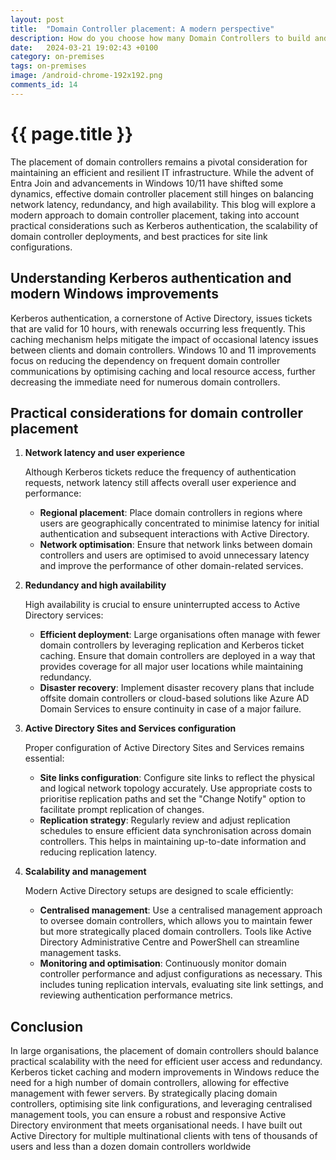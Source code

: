 ```yaml
---
layout: post
title:  "Domain Controller placement: A modern perspective"
description: How do you choose how many Domain Controllers to build and where to place them.  Modern AD environments have fewer than you think.
date:   2024-03-21 19:02:43 +0100
category: on-premises
tags: on-premises
image: /android-chrome-192x192.png
comments_id: 14
---
```

<h1>{{ page.title }}</h1>


The placement of domain controllers remains a pivotal consideration for maintaining an efficient and resilient IT infrastructure. While the advent of Entra Join and advancements in Windows 10/11 have shifted some dynamics, effective domain controller placement still hinges on balancing network latency, redundancy, and high availability. This blog will explore a modern approach to domain controller placement, taking into account practical considerations such as Kerberos authentication, the scalability of domain controller deployments, and best practices for site link configurations.

## Understanding Kerberos authentication and modern Windows improvements

Kerberos authentication, a cornerstone of Active Directory, issues tickets that are valid for 10 hours, with renewals occurring less frequently. This caching mechanism helps mitigate the impact of occasional latency issues between clients and domain controllers. Windows 10 and 11 improvements focus on reducing the dependency on frequent domain controller communications by optimising caching and local resource access, further decreasing the immediate need for numerous domain controllers.

## Practical considerations for domain controller placement

1. **Network latency and user experience**

   Although Kerberos tickets reduce the frequency of authentication requests, network latency still affects overall user experience and performance:
   - **Regional placement**: Place domain controllers in regions where users are geographically concentrated to minimise latency for initial authentication and subsequent interactions with Active Directory.
   - **Network optimisation**: Ensure that network links between domain controllers and users are optimised to avoid unnecessary latency and improve the performance of other domain-related services.

2. **Redundancy and high availability**

   High availability is crucial to ensure uninterrupted access to Active Directory services:
   - **Efficient deployment**: Large organisations often manage with fewer domain controllers by leveraging replication and Kerberos ticket caching. Ensure that domain controllers are deployed in a way that provides coverage for all major user locations while maintaining redundancy.
   - **Disaster recovery**: Implement disaster recovery plans that include offsite domain controllers or cloud-based solutions like Azure AD Domain Services to ensure continuity in case of a major failure.

3. **Active Directory Sites and Services configuration**

   Proper configuration of Active Directory Sites and Services remains essential:
   - **Site links configuration**: Configure site links to reflect the physical and logical network topology accurately. Use appropriate costs to prioritise replication paths and set the "Change Notify" option to facilitate prompt replication of changes.
   - **Replication strategy**: Regularly review and adjust replication schedules to ensure efficient data synchronisation across domain controllers. This helps in maintaining up-to-date information and reducing replication latency.

4. **Scalability and management**

   Modern Active Directory setups are designed to scale efficiently:
   - **Centralised management**: Use a centralised management approach to oversee domain controllers, which allows you to maintain fewer but more strategically placed domain controllers. Tools like Active Directory Administrative Centre and PowerShell can streamline management tasks.
   - **Monitoring and optimisation**: Continuously monitor domain controller performance and adjust configurations as necessary. This includes tuning replication intervals, evaluating site link settings, and reviewing authentication performance metrics.

## Conclusion

In large organisations, the placement of domain controllers should balance practical scalability with the need for efficient user access and redundancy. Kerberos ticket caching and modern improvements in Windows reduce the need for a high number of domain controllers, allowing for effective management with fewer servers. By strategically placing domain controllers, optimising site link configurations, and leveraging centralised management tools, you can ensure a robust and responsive Active Directory environment that meets organisational needs.  I have built out Active Directory for multiple multinational clients with tens of thousands of users and less than a dozen domain controllers worldwide
